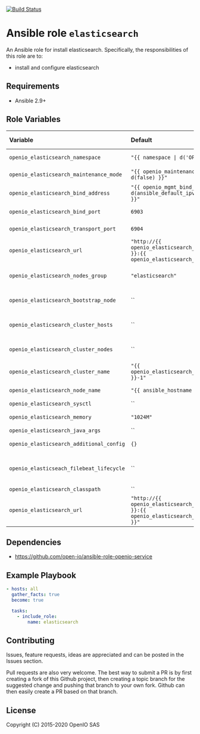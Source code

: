 [![Build Status](https://travis-ci.org/open-io/ansible-role-openio-elasticsearch.svg?branch=master)](https://travis-ci.org/open-io/ansible-role-openio-elasticsearch)
# Ansible role `elasticsearch`

An Ansible role for install elasticsearch. Specifically, the responsibilities of this role are to:

- install and configure elasticsearch

## Requirements

- Ansible 2.9+

## Role Variables

| Variable   | Default | Comments (type)  |
| :---       | :---    | :---             |
| `openio_elasticsearch_namespace` | `"{{ namespace \| d('OPENIO') }}"` | OpenIO Namespace |
| `openio_elasticsearch_maintenance_mode` | `"{{ openio_maintenance_mode \| d(false) }}"` | Maintenance mode |
| `openio_elasticsearch_bind_address` | `"{{ openio_mgmt_bind_address \| d(ansible_default_ipv4.address) }}"` | Binding IP address |
| `openio_elasticsearch_bind_port` | `6903` | HTTP Binding port |
| `openio_elasticsearch_transport_port` | `6904` | TCP Binding port |
| `openio_elasticsearch_url` | `"http://{{ openio_elasticsearch_bind_address }}:{{ openio_elasticsearch_bind_port}}"` | URL to access elasticsearch |
| `openio_elasticsearch_nodes_group` | `"elasticsearch"` | Elasticsearch group in the inventory |
| `openio_elasticsearch_bootstrap_node` | `` | On which node to run bootstrap |
| `openio_elasticsearch_cluster_hosts` | `` | URLs of hosts in the cluster |
| `openio_elasticsearch_cluster_nodes` | `` | Hostnames of hosts in the cluster |
| `openio_elasticsearch_cluster_name` | `"{{ openio_elasticsearch_namespace }}-1"` | Name of the cluster |
| `openio_elasticsearch_node_name` | `"{{ ansible_hostname }}"` | Name of the node |
| `openio_elasticsearch_sysctl` | `` | sysctl entries |
| `openio_elasticsearch_memory` | `"1024M"` | Allocated memory |
| `openio_elasticsearch_java_args` | `` | Java options |
| `openio_elasticsearch_additional_config` | `{}` | Specific ES configuration |
| `openio_elasticseach_filebeat_lifecycle` | `` | Filebeat index lifecycle configuration |
| `openio_elasticsearch_classpath` | `` | ES classpath |
| `openio_elasticsearch_url` | `"http://{{ openio_elasticsearch_bind_address }}:{{ openio_elasticsearch_bind_port }}"` | Access URL of the ES instance |

## Dependencies
- https://github.com/open-io/ansible-role-openio-service

## Example Playbook

```yaml
- hosts: all
  gather_facts: true
  become: true

  tasks:
    - include_role:
        name: elasticsearch
```

## Contributing

Issues, feature requests, ideas are appreciated and can be posted in the Issues section.

Pull requests are also very welcome.
The best way to submit a PR is by first creating a fork of this Github project, then creating a topic branch for the suggested change and pushing that branch to your own fork.
Github can then easily create a PR based on that branch.

## License
Copyright (C) 2015-2020 OpenIO SAS

